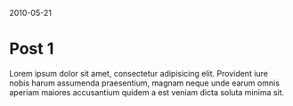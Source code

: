 <time>2010-05-21</time>
# Post 1

Lorem ipsum dolor sit amet, consectetur adipisicing elit. Provident iure nobis harum assumenda praesentium, magnam neque unde earum omnis aperiam maiores accusantium quidem a est veniam dicta soluta minima sit.